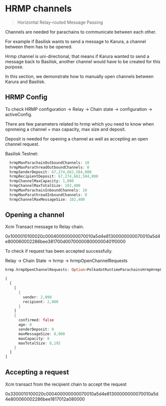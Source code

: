 # HRMP channels

> Horizontal Relay-routed Message Passing

Channels are needed for parachains to communicate between each other. 

For example if Basilisk wants to send a message to Karura, a channel between them has to be opened. 

Hrmp channel is uni-directional, that means if Karura wanted to send a message back to Basilisk, another channel would have to be created for this purpose.

In this section, we demonstrate how to manually open channels between Karura and Basilisk.

## HRMP Config

To check HRMP configuration -> Relay -> Chain state -> configuration -> activeConfig.

There are few parameters related to hrmp which you need to know when opnmeing a channel = max capacity, max size and deposit.

Deposit is needed for opening a channel as well as accepting an open channel request.

Basilisk Testnet:

```rust
  hrmpMaxParachainOutboundChannels: 10
  hrmpMaxParathreadOutboundChannels: 0
  hrmpSenderDeposit: 67,274,662,584,000
  hrmpRecipientDeposit: 67,274,662,584,000
  hrmpChannelMaxCapacity: 1,000
  hrmpChannelMaxTotalSize: 102,400
  hrmpMaxParachainInboundChannels: 10
  hrmpMaxParathreadInboundChannels: 0
  hrmpChannelMaxMessageSize: 102,400

```

## Opening a channel

Xcm Transact message to Relay chain.

0x1000010100020c000400000000070010a5d4e81300000000070010a5d4e800060002286bee381700d007000008000000401f0000

To check if request has been accepted successfully. 

Relay -> Chain State -> hrmp -> hrmpOpenChannelRequests

```rust
hrmp.hrmpOpenChannelRequests: Option<PolkadotRuntimeParachainsHrmpHrmpOpenChannelRequest>

[
  [
    [
      {
        sender: 2,090
        recipient: 2,000
      }
    ]
    {
      confirmed: false
      age: 0
      senderDeposit: 0
      maxMessageSize: 8,000
      maxCapacity: 8
      maxTotalSize: 8,192
    }
  ]
]
```

## Accepting a request

Xcm transact from the recipient chain to accept the request

0x3300010100020c000400000000070010a5d4e81300000000070010a5d4e800060002286bee1817012a080000